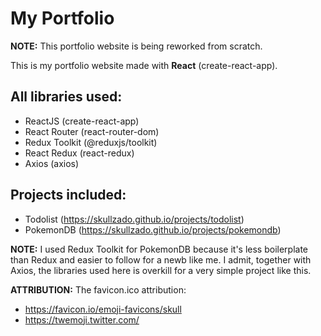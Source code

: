 # My Portfolio

**NOTE:**
This portfolio website is being reworked from scratch.

This is my portfolio website made with **React** (create-react-app).

## All libraries used:

- ReactJS (create-react-app)
- React Router (react-router-dom)
- Redux Toolkit (@reduxjs/toolkit)
- React Redux (react-redux)
- Axios (axios)

## Projects included:

- Todolist (https://skullzado.github.io/projects/todolist)
- PokemonDB (https://skullzado.github.io/projects/pokemondb)

**NOTE:**
I used Redux Toolkit for PokemonDB because it's less boilerplate than Redux and easier to follow for a newb like me. I admit, together with Axios, the libraries used here is overkill for a very simple project like this.

**ATTRIBUTION:**
The favicon.ico attribution:

- https://favicon.io/emoji-favicons/skull
- https://twemoji.twitter.com/
